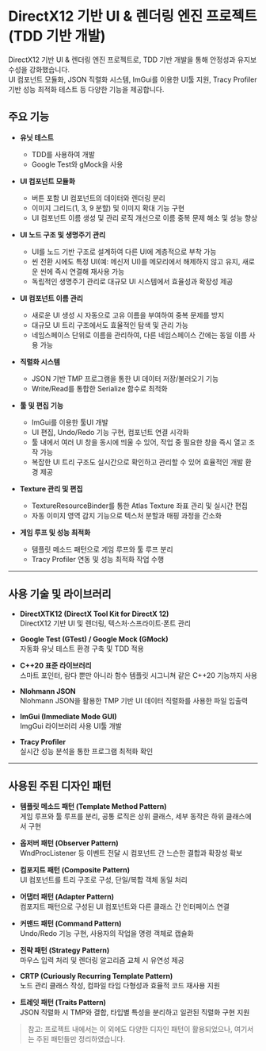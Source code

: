 # DirectX12 기반 UI & 렌더링 엔진 프로젝트(TDD 기반 개발)

DirectX12 기반 UI & 렌더링 엔진 프로젝트로, TDD 기반 개발을 통해 안정성과 유지보수성을 강화했습니다.  
UI 컴포넌트 모듈화, JSON 직렬화 시스템, ImGui를 이용한 UI툴 지원, Tracy Profiler 기반 성능 최적화 테스트 등 다양한 기능을 제공합니다.

## 주요 기능

- **유닛 테스트**
  - TDD를 사용하여 개발
  - Google Test와 gMock을 사용

- **UI 컴포넌트 모듈화**
  - 버튼 포함 UI 컴포넌트의 데이터와 렌더링 분리
  - 이미지 그리드(1, 3, 9 분할) 및 이미지 확대 기능 구현
  - UI 컴포넌트 이름 생성 및 관리 로직 개선으로 이름 중복 문제 해소 및 성능 향상
 
- **UI 노드 구조 및 생명주기 관리**
  - UI를 노드 기반 구조로 설계하여 다른 UI에 계층적으로 부착 가능
  - 씬 전환 시에도 특정 UI(예: 메신저 UI)를 메모리에서 해제하지 않고 유지, 새로운 씬에 즉시 연결해 재사용 가능
  - 독립적인 생명주기 관리로 대규모 UI 시스템에서 효율성과 확장성 제공
 
- **UI 컴포넌트 이름 관리**
  - 새로운 UI 생성 시 자동으로 고유 이름을 부여하여 중복 문제를 방지
  - 대규모 UI 트리 구조에서도 효율적인 탐색 및 관리 가능
  - 네임스페이스 단위로 이름을 관리하여, 다른 네임스페이스 간에는 동일 이름 사용 가능

- **직렬화 시스템**
  - JSON 기반 TMP 프로그램을 통한 UI 데이터 저장/불러오기 기능
  - Write/Read를 통합한 Serialize 함수로 최적화

- **툴 및 편집 기능**
  - ImGui를 이용한 툴UI 개발
  - UI 편집, Undo/Redo 기능 구현, 컴포넌트 연결 시각화
  - 툴 내에서 여러 UI 창을 동시에 띄울 수 있어, 작업 중 필요한 창을 즉시 열고 조작 가능
  - 복잡한 UI 트리 구조도 실시간으로 확인하고 관리할 수 있어 효율적인 개발 환경 제공
 
- **Texture 관리 및 편집**
  - TextureResourceBinder를 통한 Atlas Texture 좌표 관리 및 실시간 편집
  - 자동 이미지 영역 감지 기능으로 텍스처 분할과 매핑 과정을 간소화

- **게임 루프 및 성능 최적화**
  - 템플릿 메소드 패턴으로 게임 루프와 툴 루프 분리
  - Tracy Profiler 연동 및 성능 최적화 작업 수행

---

## 사용 기술 및 라이브러리

- **DirectXTK12 (DirectX Tool Kit for DirectX 12)**  
  DirectX12 기반 UI 및 렌더링, 텍스처·스프라이트·폰트 관리

- **Google Test (GTest) / Google Mock (GMock)**  
  자동화 유닛 테스트 환경 구축 및 TDD 적용

- **C++20 표준 라이브러리**  
  스마트 포인터, 람다 뿐만 아니라 함수 템플릿 시그니쳐 같은 C++20 기능까지 사용

- **Nlohmann JSON**  
  Nlohmann JSON을 활용한 TMP 기반 UI 데이터 직렬화를 사용한 파일 입출력

- **ImGui (Immediate Mode GUI)**  
  ImgGui 라이브러리 사용 UI툴 개발

- **Tracy Profiler**  
  실시간 성능 분석을 통한 프로그램 최적화 확인

---

## 사용된 주된 디자인 패턴

- **템플릿 메소드 패턴 (Template Method Pattern)**  
  게임 루프와 툴 루프를 분리, 공통 로직은 상위 클래스, 세부 동작은 하위 클래스에서 구현

- **옵저버 패턴 (Observer Pattern)**  
  WndProcListener 등 이벤트 전달 시 컴포넌트 간 느슨한 결합과 확장성 확보

- **컴포지트 패턴 (Composite Pattern)**  
  UI 컴포넌트를 트리 구조로 구성, 단일/복합 객체 동일 처리

- **어댑터 패턴 (Adapter Pattern)**  
  컴포지트 패턴으로 구성된 UI 컴포넌트와 다른 클래스 간 인터페이스 연결

- **커맨드 패턴 (Command Pattern)**  
  Undo/Redo 기능 구현, 사용자의 작업을 명령 객체로 캡슐화

- **전략 패턴 (Strategy Pattern)**  
  마우스 입력 처리 및 렌더링 알고리즘 교체 시 유연성 제공

- **CRTP (Curiously Recurring Template Pattern)**  
  노드 관리 클래스 작성, 컴파일 타임 다형성과 효율적 코드 재사용 지원

- **트레잇 패턴 (Traits Pattern)**  
  JSON 직렬화 시 TMP와 결합, 타입별 특성을 분리하고 일관된 직렬화 구현 지원

> 참고: 프로젝트 내에서는 이 외에도 다양한 디자인 패턴이 활용되었으나, 여기서는 주된 패턴들만 정리하였습니다.
